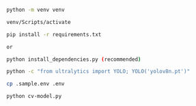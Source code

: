    ```bash
   python -m venv venv
   ```

   ```bash
   venv/Scripts/activate
   ```
   ```bash
   pip install -r requirements.txt

   or

   python install_dependencies.py (recommended)
   ```

   ```bash
   python -c "from ultralytics import YOLO; YOLO('yolov8n.pt')"
   ```
   
   ```bash
   cp .sample.env .env
   ```

   ```bash
   python cv-model.py
   ```